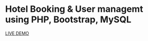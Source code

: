 # Hotel Booking & User managemt using PHP, Bootstrap, MySQL
<a href="http://easestay-hotel.infinityfreeapp.com/">LIVE DEMO</a>
